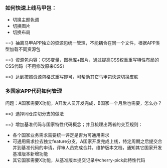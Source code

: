 ### 如何快速上线马甲包：
  * 切换主题色调
  * 切换图片
  * 切换布局

==》抽离马甲APP独立的资源包统一管理，不能耦合在同一个文件，根据APP类型加载不同资源包

==》资源包内容：CSS变量，图标库+图片，通过提高CSS权重重写特性布局的CSS代码（不用修改原来CSS）

==》达到按照资源包格式重写即可，可帮助其它马甲包快速切换皮肤


### 多国家APP代码如何管理

问题：A国家需要X功能，A开发人员开发完成，B国家一个月后也需要，怎么办？

==》选择同仓库切分支的做法

==》增加基准代码与国家特性代码概念；并且梳理出两者的交互规则：
  * 各个国家业务需求需要统一评定是否为可通用需求
  * 可通用需求拉去独立feature分支，A国家开发完成上线，特定周期之后提交合并到基准代码的申请，评审人员完成合并，维护版本文档，通知其它国家开发基准版本新增功能
  * 其它国家需要X功能，从基准版本提交记录中cherry-pick此特性代码
